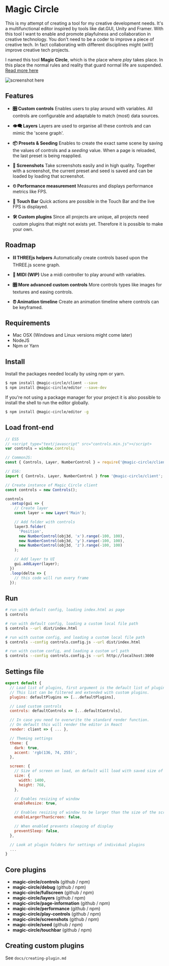 # Magic Circle

This is my attempt of creating a tool for my creative development needs. It's a multifunctional editor inspired by tools like dat.GUI, Unity and Framer. With this tool I want to enable and promote playfulness and collaboration in creative technology. You don't need to be a coder to improve a piece of creative tech. In fact collaborating with different disciplines might (will!) improve creative tech projects.

I named this tool **Magic Circle**, which is the place where _play_ takes place. In this place the normal rules and reality that guard normal life are suspended. [Read more here](https://uxdesign.cc/why-play-can-improve-the-interdisciplinary-collaboration-in-your-team-8d7fd1ce32f8)

![screenshot here](https://raw.github.com/dpwoert/magic-circle/develop/docs/assets/screenshot.png)

## Features

- **🎛 Custom controls** Enables users to play around with variables. All controls are configurable and adaptable to match (most) data sources.

- **👁‍🗨 Layers** Layers are used to organise all these controls and can mimic the 'scene graph'.

- **📦 Presets & Seeding** Enables to create the exact same scene by saving the values of controls and a _seeding_ value. When a page is reloaded, the last preset is being reapplied.

- **📸 Screenshots** Take screenshots easily and in high quality. Together with a screenshot, the current preset and seed is saved and can be loaded by loading that screenshot.

- **⏲ Performance measurement** Measures and displays performance metrics like FPS.

- **👐 Touch Bar** Quick actions are possible in the Touch Bar and the live FPS is displayed.

- **🛠 Custom plugins** Since all projects are unique, all projects need custom plugins that might not exists yet. Therefore it is possible to make your own.

## Roadmap

- **⛓ THREEjs helpers** Automatically create controls based upon the THREE.js scene graph.

- **🎹 MIDI (WIP)** Use a midi controller to play around with variables.

- **🎛 More advanced custom controls** More controls types like images for textures and easing controls.

- **⏰ Animation timeline** Create an animation timeline where controls can be keyframed.

## Requirements

- Mac OSX (Windows and Linux versions might come later)
- NodeJS
- Npm or Yarn

## Install

Install the packages needed locally by using npm or yarn.

```sh
$ npm install @magic-circle/client --save
$ npm install @magic-circle/editor --save-dev
```

If you're not using a package manager for your project it is also possible to install the shell to run the editor globally.

```sh
$ npm install @magic-circle/editor -g
```

## Load front-end

```js
// ES5
// <script type="text/javascript" src="controls.min.js"></script>
var controls = window.controls;

// CommonJS:
const { Controls, Layer, NumberControl } = require('@magic-circle/client');

// ES6:
import { Controls, Layer, NumberControl } from '@magic-circle/client';

// Create instance of Magic Circle client
const controls = new Controls();

controls
  .setup(gui => {
    // Create layer
    const layer = new Layer('Main');

    // Add folder with controls
    layer3.folder(
      'Position',
      new NumberControl(obj3d, 'x').range(-100, 100),
      new NumberControl(obj3d, 'y').range(-100, 100),
      new NumberControl(obj3d, 'z').range(-100, 100)
    );

    // Add layer to UI
    gui.addLayer(layer);
  })
  .loop(delta => {
    // this code will run every frame
  });
```

## Run

```sh
# run with default config, loading index.html as page
$ controls

# run with default config, loading a custom local file path
$ controls --url dist/index.html

# run with custom config, and loading a custom local file path
$ controls --config controls.config.js --url dist/index.html

# run with custom config, and loading a custom url path
$ controls --config controls.config.js --url http://localhost:3000
```

## Settings file

```js
export default {
  // Load list of plugins, first argument is the default list of plugins
  // This list can be filtered and extended with custom plugins.
  plugins: defaultPlugins => [...defaultPlugins],

  // Load custom controls
  controls: defaultControls => [...defaultControls],

  // In case you need to overwrite the standard render function.
  // On default this will render the editor in React
  render: client => { ... },

  // Theming settings
  theme: {
    dark: true,
    accent: 'rgb(136, 74, 255)',
  },

  screen: {
    // Size of screen on load, on default will load with saved size of window
    size: {
      width: 1400,
      height: 768,
    },

    // Enables resizing of window
    enableResize: true,

    // Enables resizing of window to be larger than the size of the screen
    enableLargerThanScreen: false,

    // When enabled prevents sleeping of display
    preventSleep: false,
  },

  // Look at plugin folders for settings of individual plugins
  ...
}
```

## Core plugins

- **magic-circle/controls** (github / npm)
- **magic-circle/debug** (github / npm)
- **magic-circle/fullscreen** (github / npm)
- **magic-circle/layers** (github / npm)
- **magic-circle/page-information** (github / npm)
- **magic-circle/performance** (github / npm)
- **magic-circle/play-controls** (github / npm)
- **magic-circle/screenshots** (github / npm)
- **magic-circle/seed** (github / npm)
- **magic-circle/touchbar** (github / npm)

## Creating custom plugins

See `docs/creating-plugin.md`
